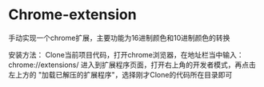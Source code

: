 # Chrome-extension
手动实现一个chrome扩展，主要功能为16进制颜色和10进制颜色的转换

安装方法：
Clone当前项目代码，打开chrome浏览器，在地址栏当中输入：chrome://extensions/ 进入到扩展程序页面，打开右上角的开发者模式，再点击左上方的 "加载已解压的扩展程序"，选择刚才Clone的代码所在目录即可

